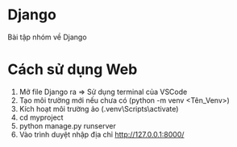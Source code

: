 # Django
 Bài tập nhóm về Django


# Cách sử dụng Web
1. Mở file Django ra => Sử dụng terminal của VSCode
2. Tạo môi trường mới nếu chưa có (python -m venv <Tên_Venv>)
3. Kích hoạt môi trường ảo (\.venv\Scripts\activate)
4. cd myproject
5. python manage.py runserver
6. Vào trình duyệt nhập địa chỉ http://127.0.0.1:8000/